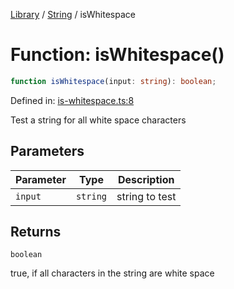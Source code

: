 <!-- markdownlint-disable -->
<!-- cspell: disable -->
[Library](../index.md) / [String](./index.md) / isWhitespace

# Function: isWhitespace()

```ts
function isWhitespace(input: string): boolean;
```

Defined in: [is-whitespace.ts:8](https://github.com/technobuddha/library/blob/main/src/is-whitespace.ts#L8)

Test a string for all white space characters

## Parameters

| Parameter | Type | Description |
| ------ | ------ | ------ |
| `input` | `string` | string to test |

## Returns

`boolean`

true, if all characters in the string are white space

